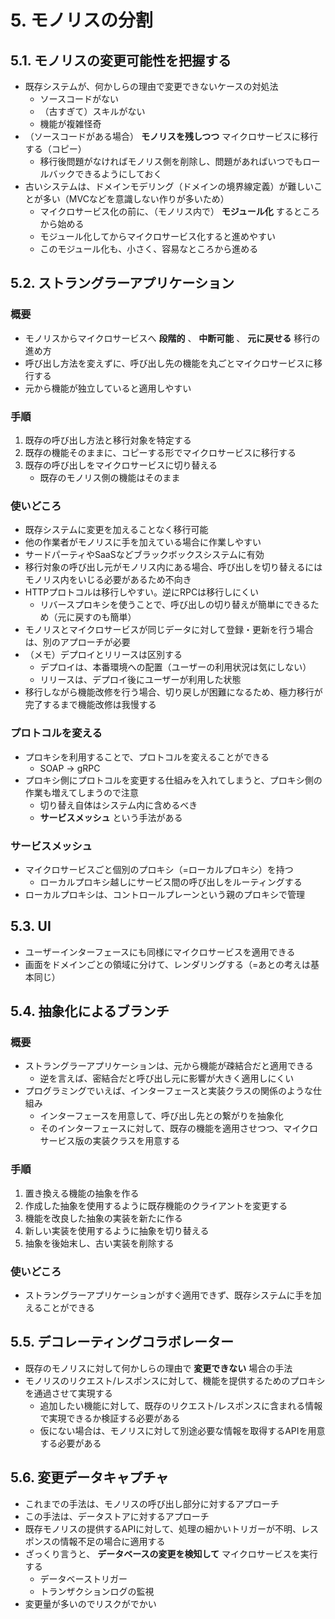 # 5. モノリスの分割

## 5.1. モノリスの変更可能性を把握する

* 既存システムが、何かしらの理由で変更できないケースの対処法
    * ソースコードがない
    * （古すぎて）スキルがない
    * 機能が複雑怪奇
* （ソースコードがある場合） **モノリスを残しつつ** マイクロサービスに移行する（コピー）
    * 移行後問題がなければモノリス側を削除し、問題があればいつでもロールバックできるようにしておく
* 古いシステムは、ドメインモデリング（ドメインの境界線定義）が難しいことが多い（MVCなどを意識しない作りが多いため）
    * マイクロサービス化の前に、（モノリス内で） **モジュール化** するところから始める
    * モジュール化してからマイクロサービス化すると進めやすい
    * このモジュール化も、小さく、容易なところから進める

## 5.2. ストラングラーアプリケーション

### 概要

* モノリスからマイクロサービスへ **段階的** 、 **中断可能** 、 **元に戻せる** 移行の進め方 
* 呼び出し方法を変えずに、呼び出し先の機能を丸ごとマイクロサービスに移行する
* 元から機能が独立していると適用しやすい

### 手順

1. 既存の呼び出し方法と移行対象を特定する
2. 既存の機能そのままに、コピーする形でマイクロサービスに移行する
3. 既存の呼び出しをマイクロサービスに切り替える
    * 既存のモノリス側の機能はそのまま

### 使いどころ

* 既存システムに変更を加えることなく移行可能
* 他の作業者がモノリスに手を加えている場合に作業しやすい
* サードパーティやSaaSなどブラックボックスシステムに有効
* 移行対象の呼び出し元がモノリス内にある場合、呼び出しを切り替えるにはモノリス内をいじる必要があるため不向き
* HTTPプロトコルは移行しやすい。逆にRPCは移行しにくい
    * リバースプロキシを使うことで、呼び出しの切り替えが簡単にできるため（元に戻すのも簡単）
* モノリスとマイクロサービスが同じデータに対して登録・更新を行う場合は、別のアプローチが必要
* （メモ）デプロイとリリースは区別する
    * デプロイは、本番環境への配置（ユーザーの利用状況は気にしない）
    * リリースは、デプロイ後にユーザーが利用した状態
* 移行しながら機能改修を行う場合、切り戻しが困難になるため、極力移行が完了するまで機能改修は我慢する

### プロトコルを変える

* プロキシを利用することで、プロトコルを変えることができる
    * SOAP → gRPC
* プロキシ側にプロトコルを変更する仕組みを入れてしまうと、プロキシ側の作業も増えてしまうので注意
    * 切り替え自体はシステム内に含めるべき
    * **サービスメッシュ** という手法がある

### サービスメッシュ

* マイクロサービスごと個別のプロキシ（=ローカルプロキシ）を持つ
   *  ローカルプロキシ越しにサービス間の呼び出しをルーティングする
* ローカルプロキシは、コントロールプレーンという親のプロキシで管理

## 5.3. UI

* ユーザーインターフェースにも同様にマイクロサービスを適用できる
* 画面をドメインごとの領域に分けて、レンダリングする（=あとの考えは基本同じ）

## 5.4. 抽象化によるブランチ

### 概要

* ストラングラーアプリケーションは、元から機能が疎結合だと適用できる
   * 逆を言えば、密結合だと呼び出し元に影響が大きく適用しにくい
* プログラミングでいえば、インターフェースと実装クラスの関係のような仕組み
   * インターフェースを用意して、呼び出し先との繋がりを抽象化
   * そのインターフェースに対して、既存の機能を適用させつつ、マイクロサービス版の実装クラスを用意する

### 手順

1. 置き換える機能の抽象を作る
2. 作成した抽象を使用するように既存機能のクライアントを変更する
3. 機能を改良した抽象の実装を新たに作る
4. 新しい実装を使用するように抽象を切り替える
5. 抽象を後始末し、古い実装を削除する

### 使いどころ

* ストラングラーアプリケーションがすぐ適用できず、既存システムに手を加えることができる

## 5.5. デコレーティングコラボレーター

* 既存のモノリスに対して何かしらの理由で **変更できない** 場合の手法
* モノリスのリクエスト/レスポンスに対して、機能を提供するためのプロキシを通過させて実現する
    * 追加したい機能に対して、既存のリクエスト/レスポンスに含まれる情報で実現できるか検証する必要がある
    * 仮にない場合は、モノリスに対して別途必要な情報を取得するAPIを用意する必要がある

## 5.6. 変更データキャプチャ

* これまでの手法は、モノリスの呼び出し部分に対するアプローチ
* この手法は、データストアに対するアプローチ
* 既存モノリスの提供するAPIに対して、処理の細かいトリガーが不明、レスポンスの情報不足の場合に適用する
* ざっくり言うと、  **データベースの変更を検知して** マイクロサービスを実行する
    *  データベーストリガー
    *  トランザクションログの監視
* 変更量が多いのでリスクがでかい
